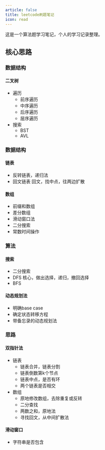 ```yaml
---
article: false
title: leetcode刷题笔记
icon: read
---
```


这是一个算法题学习笔记，个人的学习记录整理。


## 核心思路

### 数据结构
#### 二叉树
- 遍历
    - 前序遍历
    - 中序遍历 
    - 后序遍历
    - 层序遍历
- 搜索
    - BST
    - AVL

### 数据结构
#### 链表
- 反转链表，递归法
- 回文链表
    回文，找中点，往两边扩散

#### 数组
- 前缀和数组
- 差分数组
- 滑动窗口法
- 二分搜索
- 常数时间操作

### 算法
#### 搜索
- 二分搜索
- DFS
    核心，做出选择，递归，撤回选择
- BFS

#### 动态规划法
- 明确base case
- 确定状态转移方程
- 带备忘录的动态规划法



### 思路
#### 双指针法
- 链表
    - 链表合并，链表分割
    - 链表倒数第k个节点
    - 链表中点，是否有环
    - 两个链表是否相交
- 数组
    - 原地修改数组，去除重复或反转
    - 二分查找
    - 两数之和，原地法
    - 寻找回文，从中间扩散法

#### 滑动窗口
- 字符串是否包含